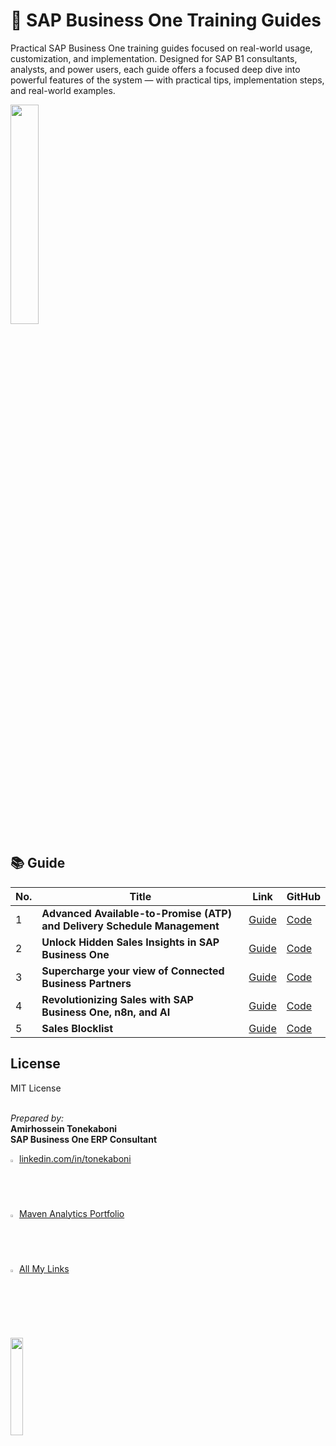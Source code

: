 # 📄 SAP Business One Training Guides
Practical SAP Business One training guides focused on real-world usage, customization, and implementation.
Designed for SAP B1 consultants, analysts, and power users, each guide offers a focused deep dive into powerful features of the system — with practical tips, implementation steps, and real-world examples.

   <img src="https://github.com/user-attachments/assets/23de988a-1c18-4938-8951-15715c6b1da4" width="30%">

## 📚 Guide
| No. | Title                      | Link | GitHub |
|--------|----------------------------|------|------|
| 1      | **Advanced Available-to-Promise (ATP) and Delivery Schedule Management**   | [Guide](https://www.linkedin.com/posts/tonekaboni_sap-business-one-available-to-promise-atp-activity-7330141250928508928-e81i?utm_source=share&utm_medium=member_desktop&rcm=ACoAABDb4BUBwrtNLCqckikLrx7TD4YP-5NCMfA) |[Code](https://github.com/atonekaboni/SBO_Inventory/)
| 2      | **Unlock Hidden Sales Insights in SAP Business One** | [Guide](https://www.linkedin.com/posts/tonekaboni_sap-business-one-recent-sales-items-activity-7332673836133281795-L2_k?utm_source=share&utm_medium=member_desktop&rcm=ACoAABDb4BUBwrtNLCqckikLrx7TD4YP-5NCMfA) |[Code](https://github.com/atonekaboni/SBO_Marketing)
| 3      | **Supercharge your view of Connected Business Partners**    | [Guide](https://www.linkedin.com/pulse/supercharge-your-view-connected-business-partners-tonekaboni-wayse/) |[Code](https://github.com/atonekaboni/SBO_ConnectedBP)
| 4      | **Revolutionizing Sales with SAP Business One, n8n, and AI** | [Guide](https://www.linkedin.com/posts/tonekaboni_automating-sap-business-one-with-n8n-activity-7338469577615421440-7kD7?utm_source=share&utm_medium=member_desktop&rcm=ACoAABDb4BUBwrtNLCqckikLrx7TD4YP-5NCMfA) |[Code](https://gist.github.com/atonekaboni)
| 5      | **Sales Blocklist** | [Guide](https://www.linkedin.com/posts/tonekaboni_sap-business-one-custom-sales-blocklist-activity-7355487934503882753-VPCk) |[Code](https://gist.github.com/atonekaboni/7256d5944f675a44e4b511d8608ae791)


## License
MIT License


<br>*Prepared by:* <br>**Amirhossein Tonekaboni**<br>**SAP Business One ERP Consultant**

<img src="https://github.com/user-attachments/assets/810e92a1-f6eb-4a5b-a2f5-ea61ad1241af" width="2%">   [linkedin.com/in/tonekaboni](https://www.linkedin.com/in/tonekaboni/)
<br><img src="https://media.licdn.com/dms/image/v2/C4E0BAQGKWpCXrVLm3Q/company-logo_200_200/company-logo_200_200/0/1630580865071/maven_analytics_logo?e=2147483647&v=beta&t=qcxrRWZs5vlYYcpVOg8wAci5gc0UJmV_L0QlzWdaqwc" width="2%"> [Maven Analytics Portfolio](https://mavenanalytics.io/project/33114)
<br><img src="https://github.com/user-attachments/assets/ac4ada0f-8e90-44cf-8fcc-d25c8ea98666" width="2%">   [All My Links](https://allmylinks.com/tonekaboni)

<br><img src="https://github.com/user-attachments/assets/4e896a21-e819-45d1-a709-c6bf81a6fb96" width="20%">
